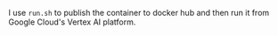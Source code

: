 I use `run.sh` to publish the container to docker hub and then run it from Google Cloud's Vertex AI platform.
